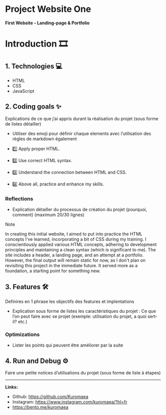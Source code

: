 # Project Website One

**First Website - Landing-page & Portfolio**

# Introduction 🎞

## 1. Technologies 💻

- HTML
- CSS
- JavaScript

## 2. Coding goals ✨

Explications de ce que j’ai appris durant la réalisation du projet (sous forme de listes détailler)

- Utiliser des emoji pour définir chaque elements avec l’utilisation des règles de markdown également

- 1️⃣ Apply proper HTML.
- 2️⃣ Use correct HTML syntax.
- 3️⃣ Understand the connection between HTML and CSS.
- 4️⃣ Above all, practice and enhance my skills.

### Reflections

- Explication détailler du processus de création du projet (pourquoi, comment) (maximum 20/30 lignes)

> [!NOTE]
> In creating this initial website, I aimed to put into practice the HTML concepts I've learned, incorporating a bit of CSS during my training. I conscientiously applied various HTML concepts, adhering to development principles and maintaining a clean syntax (which is significant to me). The site includes a header, a landing page, and an attempt at a portfolio. However, the final output will remain static for now, as I don't plan on revisiting this project in the immediate future. It served more as a foundation, a starting point for something new.

## 3. Features 🛠

Definires en 1 phrase les objectifs des features et implentations

- Explication sous forme de listes les caractéristiques du projet : Ce que l’on peut faire avec se projet (exemple: utilisation du projet, a quoi sert-il? etc.)

### Optimizations

- Lister les points qui peuvent être améliorer par la suite

## 4. Run and Debug ⚙

Faire une petite notices d’utilisations du projet (sous forme de liste à étapes)

---

**Links:**

- Github: https://github.com/Kuromaea
- Instagram: https://www.instagram.com/kuromaea/?hl=fr
- https://bento.me/kuromaea

